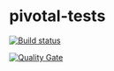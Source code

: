 # pivotal-tests

[![Build status](https://travis-ci.com/AWT-04/pivotal-tests.svg?branch=develop)](https://travis-ci.com/AWT-04/pivotal-tests) 

[![Quality Gate](https://sonarcloud.io/api/project_badges/measure?project=AWT-04_pivotal-tests&metric=alert_status)](https://sonarcloud.io/dashboard/index/AWT-04_pivotal-tests)
